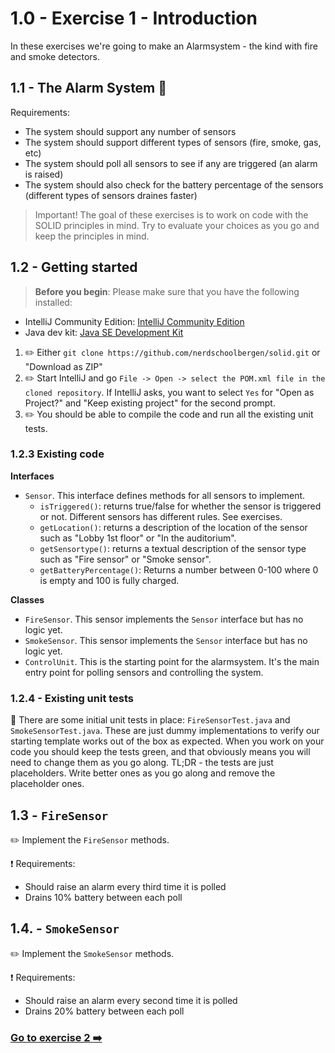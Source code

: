 # 1.0 - Exercise 1 - Introduction

In these exercises we're going to make an Alarmsystem - the kind with fire and smoke detectors.

## 1.1 - The Alarm System :rotating_light:

Requirements:

- The system should support any number of sensors
- The system should support different types of sensors (fire, smoke, gas, etc)
- The system should poll all sensors to see if any are triggered (an alarm is raised)
- The system should also check for the battery percentage of the sensors (different types of sensors draines faster)

> Important! The goal of these exercises is to work on code with the SOLID principles in mind. Try to evaluate your choices as you go and keep the principles in mind.

## 1.2 - Getting started

> **Before you begin**: Please make sure that you have the following installed:
- IntelliJ Community Edition: [IntelliJ Community Edition](https://www.jetbrains.com/idea/download/)
- Java dev kit: [Java SE Development Kit](http://www.oracle.com/technetwork/java/javase/downloads/jdk8-downloads-2133151.html)

1. :pencil2: Either `git clone https://github.com/nerdschoolbergen/solid.git` or "Download as ZIP"
2. :pencil2: Start IntelliJ and go `File -> Open -> select the POM.xml file in the cloned repository`. If IntelliJ asks, you want to select `Yes` for "Open as Project?" and "Keep existing project" for the second prompt.
3. :pencil2: You should be able to compile the code and run all the existing unit tests.

### 1.2.3 Existing code

**Interfaces**

- `Sensor`. This interface defines methods for all sensors to implement.
	- `isTriggered()`: returns true/false for whether the sensor is triggered or not. Different sensors has different rules. See exercises.
	- `getLocation()`: returns a description of the location of the sensor such as "Lobby 1st floor" or "In the auditorium".
	- `getSensortype()`: returns a textual description of the sensor type such as "Fire sensor" or "Smoke sensor".
	- `getBatteryPercentage()`: Returns a number between 0-100 where 0 is empty and 100 is fully charged.

**Classes**

- `FireSensor`. This sensor implements the `Sensor` interface but has no logic yet.
- `SmokeSensor`. This sensor implements the `Sensor` interface but has no logic yet.
- `ControlUnit`. This is the starting point for the alarmsystem. It's the main entry point for polling sensors and controlling the system.

### 1.2.4 - Existing unit tests

:book: There are some initial unit tests in place: `FireSensorTest.java` and `SmokeSensorTest.java`. These are just dummy implementations to verify our starting template works out of the box as expected.
When you work on your code you should keep the tests green, and that obviously means you will need to change them as you go along. TL;DR - the tests are just placeholders. Write better ones as you go along and remove the placeholder ones.

## 1.3 - `FireSensor`

:pencil2: Implement the `FireSensor` methods.


:exclamation: Requirements:

- Should raise an alarm every third time it is polled
- Drains 10% battery between each poll

## 1.4. - `SmokeSensor`

:pencil2: Implement the `SmokeSensor` methods.


:exclamation: Requirements:

- Should raise an alarm every second time it is polled
- Drains 20% battery between each poll

### [Go to exercise 2 :arrow_right:](exercise2.md)
